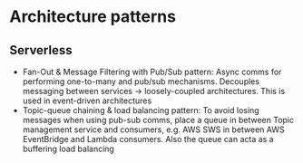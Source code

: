 # Architecture patterns

## Serverless

* Fan-Out & Message Filtering with Pub/Sub pattern: Async comms for performing one-to-many and pub/sub mechanisms. Decouples messaging between services -> loosely-coupled architectures. This is used  in event-driven architectures
* Topic-queue chaining & load balancing pattern: To avoid losing messages when using pub-sub comms, place a queue in between Topic management service and consumers, e.g. AWS SWS in between AWS EventBridge and Lambda consumers. Also the queue can acta as a buffering load balancing